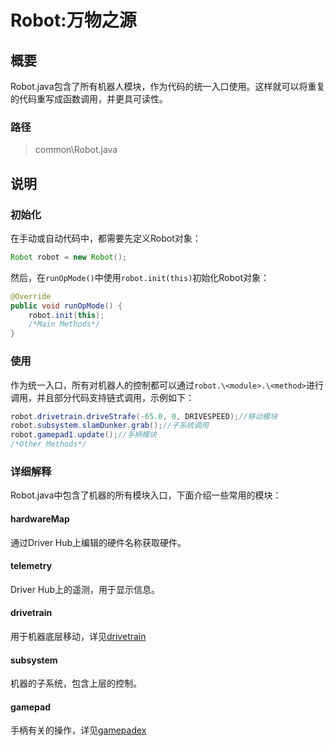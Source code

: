 # Robot:万物之源

## 概要
Robot.java包含了所有机器人模块，作为代码的统一入口使用。这样就可以将重复的代码重写成函数调用，并更具可读性。
### 路径
> common\Robot.java
## 说明
### 初始化
在手动或自动代码中，都需要先定义Robot对象：
```java
Robot robot = new Robot();
```
然后，在```runOpMode()```中使用```robot.init(this)```初始化Robot对象：
```java
@Override
public void runOpMode() {
    robot.init(this);
    /*Main Methods*/
}
```
### 使用
作为统一入口，所有对机器人的控制都可以通过```robot.\<module>.\<method>```进行调用，并且部分代码支持链式调用，示例如下：
```java
robot.drivetrain.driveStrafe(-65.0, 0, DRIVESPEED);//移动模块
robot.subsystem.slamDunker.grab();//子系统调用
robot.gamepad1.update();//手柄模块
/*Other Methods*/
```
### 详细解释
Robot.java中包含了机器的所有模块入口，下面介绍一些常用的模块：
#### hardwareMap
通过Driver Hub上编辑的硬件名称获取硬件。
#### telemetry
Driver Hub上的遥测，用于显示信息。
#### drivetrain
用于机器底层移动，详见[drivetrain](drivetrain.md)
#### subsystem
机器的子系统，包含上层的控制。
#### gamepad
手柄有关的操作，详见[gamepadex](gamepadex.md)